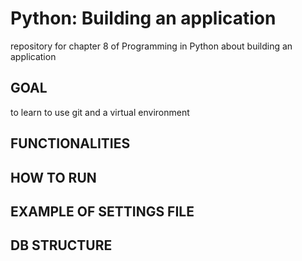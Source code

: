 # Python: Building an application
repository for chapter 8 of Programming in Python about building an application

## GOAL
to learn to use git and a virtual environment

## FUNCTIONALITIES

## HOW TO RUN

## EXAMPLE OF SETTINGS FILE

## DB STRUCTURE
